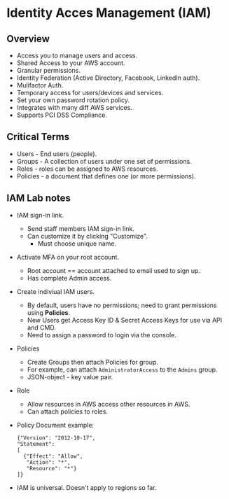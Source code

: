 # Identity Acces Management (IAM)

## Overview

* Access you to manage users and access.
* Shared Access to your AWS account.
* Granular permissions.
* Identity Federation (Active Directory, Facebook, LinkedIn auth).
* Mulifactor Auth.
* Temporary access for users/devices and services.
* Set your own password rotation policy.
* Integrates with many diff AWS services.
* Supports PCI DSS Compliance.

## Critical Terms

* Users - End users (people).
* Groups - A collection of users under one set of permissions.
* Roles - roles can be assigned to AWS resources.
* Policies - a document that defines one (or more permissions).

## IAM Lab notes

* IAM sign-in link.
  * Send staff members IAM sign-in link.
  * Can customize it by clicking "Customize".
    * Must choose unique name.

* Activate MFA on your root account.
  * Root account == account attached to email used to sign up.
  * Has complete Admin access. 

* Create indiviual IAM users.
  * By default, users have no permissions; need to grant permissions using **Policies**.
  * New Users get Access Key ID & Secret Access Keys for use via API and CMD.
  * Need to assign a password to login via the console.

* Policies
  * Create Groups then attach Policies for group.
  * For example, can attach ``AdministratorAccess`` to the ``Admins`` group.
  * JSON-object - key value pair.

* Role
  * Allow resources in AWS access other resources in AWS.
  * Can attach policies to roles.

* Policy Document example:

  ```
  {"Version": "2012-10-17",
  "Statement":
  [
    {"Effect": "Allow",
     "Action": "*",
     "Resource": "*"}
  ]}
  ```

* IAM is universal. Doesn't apply to regions so far.
